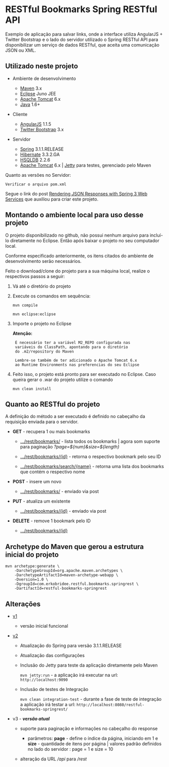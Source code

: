 RESTful Bookmarks Spring RESTful API
====================================

Exemplo de aplicação para salvar links, onde a interface utiliza AngularJS + Twitter Bootstrap e o lado do servidor utilizado o Spring RESTful API para disponibilizar um serviço de dados RESTful, que aceita uma comunicação JSON ou XML.

Utilizado neste projeto
-----------------------

* Ambiente de desenvolvimento
	* [Maven](http://maven.apache.org/) 3.x
	* [Eclipse](http://eclipse.org/) Juno JEE
	* [Apache Tomcat](http://tomcat.apache.org/) 6.x
	* [Java](http://www.java.com/) 1.6+

* Cliente
	* [AngularJS](http://angularjs.org/) 1.1.5
	* [Twitter Bootstrap](http://getbootstrap.com/) 3.x

* Servidor
	* [Spring](http://spring.io/) 3.1.1.RELEASE
	* [Hibernate](http://www.hibernate.org/) 3.3.2.GA
	* [HSQLDB](http://hsqldb.org/) 2.2.6
	* [Apache Tomcat](https://tomcat.apache.org/) 6.x | [Jetty](http://www.eclipse.org/jetty/) para testes, gerenciado pelo Maven

Quanto as versões no Servidor:

	Verificar o arquivo pom.xml
	
Segue o link do post [Rendering JSON Responses with Spring 3 Web Services](http://www.informit.com/guides/content.aspx?g=java&seqNum=604) que auxiliou para criar este projeto.

Montando o ambiente local para uso desse projeto
------------------------------------------------
O projeto disponibilizado no github, não possui nenhum arquivo para incluí-lo diretamente no Eclipse. Então após baixar o projeto no seu computador local.

Conforme especificado anteriormente, os itens citados do ambiente de desenvolvimento serão necessários.

Feito o download/clone do projeto para a sua máquina local, realize o respectivos passos a seguir:

1. Vá até o diretório do projeto
2. Execute os comandos em sequência:
	
	`mvn compile` 
	
	`mvn eclipse:eclipse`
	
3. Importe o projeto no Eclipse

	**Atenção:**

		É necessário ter a variável M2_REPO configurada nas 
		variáveis do ClassPath, apontando para o diretório 
		do .m2/repository do Maven
		
		Lembre-se também de ter adicionado o Apache Tomcat 6.x
		ao Runtime Environments nas preferencias do seu Eclipse

4. Feito isso, o projeto está pronto para ser executado no Eclipse. Caso queira gerar o .war do projeto utilize o comando

	`mvn clean install`


Quanto ao RESTful do projeto
----------------------------
A definição do método a ser executado é definido no cabeçalho da requisição enviada para o servidor.

* **GET** - recupera 1 ou mais bookmarks
	* [.../rest/bookmarks/]() - lista todos os bookmarks | agora som suporte para paginação *?page=${num}&size=${length}*

	* [.../rest/bookmarks/{id}]() - retorna o respectivo bookmark pelo seu ID

	* [.../rest/bookmarks/search/{name}]() - retorna uma lista dos bookmarks que contém o respectivo nome

* **POST** - insere um novo

	* [.../rest/bookmarks/]() - enviado via post

* **PUT** - atualiza um existente

	* [.../rest/bookmarks/{id}]() - enviado via post 

* **DELETE** - remove 1 bookmark pelo ID

	* [.../rest/bookmarks/{id}]() 


Archetype do Maven que gerou a estrutura inicial do projeto
-----------------------------------------------------------

<pre><code>mvn archetype:generate \
    -DarchetypeGroupId=org.apache.maven.archetypes \
    -DarchetypeArtifactId=maven-archetype-webapp \
    -Dversion=1.0 \
    -DgroupId=com.erkobridee.restful.bookmarks.springrest \
    -DartifactId=restful-bookmarks-springrest</code></pre>

Alterações
----------

* [v1](https://github.com/erkobridee/restful-bookmarks-springrest/tree/v1) 
	
	* versão inicial funcional

* [v2](https://github.com/erkobridee/restful-bookmarks-springrest/tree/v2)
	
	* Atualização do Spring para versão 3.1.1.RELEASE
	
	* Atualização das configurações 
	
	* Inclusão do Jetty para teste da aplicação diretamente pelo Maven
	
		`mvn jetty:run` - a aplicação irá executar na url: `http://localhost:9090`
	
	
	* Inclusão de testes de Integração
	
		`mvn clean integration-test` - 
		durante a fase de teste de integração a aplicação irá testar a url: `http://localhost:8080/restful-bookmarks-springrest/`

* v3 - ***versão atual***

	* suporte para paginação e informações no cabeçalho do response
	
	  * parâmetros: **page** - define o índice da página, iniciando em 1 e **size** - quantidade de itens por página | valores padrão definidos no lado do servidor : page = 1 e size = 10
	
	* alteração da URL */api*  para */rest*

